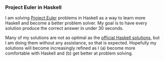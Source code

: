 ### Project Euler in Haskell

I am solving [Project Euler](https://projecteuler.net) problems in Haskell as
a way to learn more Haskell and become a better problem solver. My goal is to
have every solution produce the correct answer in under 30 seconds.

Many of my solutions are not as optimal as the [official Haskell
solutions](http://www.haskell.org/haskellwiki/Euler_problems), but I am doing
them without any assistance, so that is expected. Hopefully my solutions will
become increasingly refined as I (a) become more comfortable with Haskell and (b) get better at problem solving.

